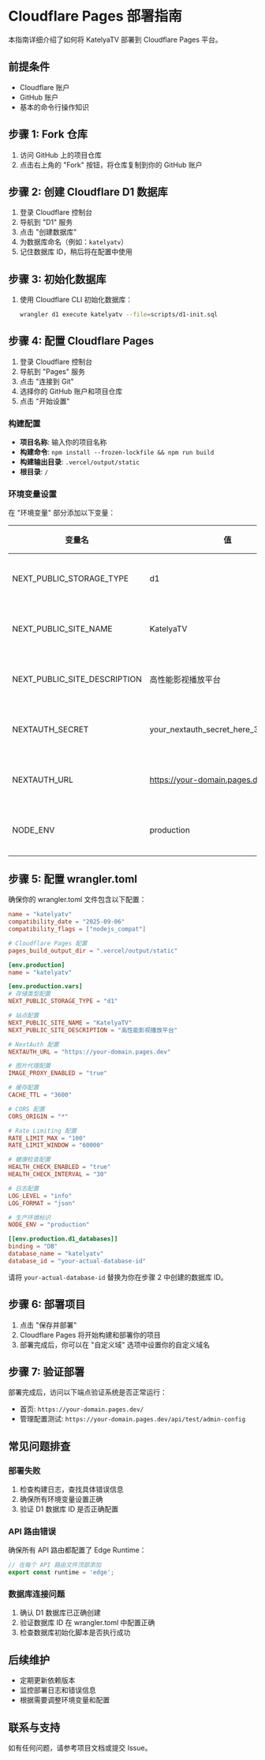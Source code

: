 # Cloudflare Pages 部署指南

本指南详细介绍了如何将 KatelyaTV 部署到 Cloudflare Pages 平台。

## 前提条件

- Cloudflare 账户
- GitHub 账户
- 基本的命令行操作知识

## 步骤 1: Fork 仓库

1. 访问 GitHub 上的项目仓库
2. 点击右上角的 "Fork" 按钮，将仓库复制到你的 GitHub 账户

## 步骤 2: 创建 Cloudflare D1 数据库

1. 登录 Cloudflare 控制台
2. 导航到 "D1" 服务
3. 点击 "创建数据库"
4. 为数据库命名（例如：`katelyatv`）
5. 记住数据库 ID，稍后将在配置中使用

## 步骤 3: 初始化数据库

1. 使用 Cloudflare CLI 初始化数据库：
   ```bash
   wrangler d1 execute katelyatv --file=scripts/d1-init.sql
   ```

## 步骤 4: 配置 Cloudflare Pages

1. 登录 Cloudflare 控制台
2. 导航到 "Pages" 服务
3. 点击 "连接到 Git"
4. 选择你的 GitHub 账户和项目仓库
5. 点击 "开始设置"

### 构建配置

- **项目名称**: 输入你的项目名称
- **构建命令**: `npm install --frozen-lockfile && npm run build`
- **构建输出目录**: `.vercel/output/static`
- **根目录**: `/`

### 环境变量设置

在 "环境变量" 部分添加以下变量：

| 变量名 | 值 | 环境 |
|--------|-----|------|
| NEXT_PUBLIC_STORAGE_TYPE | d1 | 所有环境 |
| NEXT_PUBLIC_SITE_NAME | KatelyaTV | 所有环境 |
| NEXT_PUBLIC_SITE_DESCRIPTION | 高性能影视播放平台 | 所有环境 |
| NEXTAUTH_SECRET | your_nextauth_secret_here_32_chars_min | 生产环境 |
| NEXTAUTH_URL | https://your-domain.pages.dev | 生产环境 |
| NODE_ENV | production | 生产环境 |

## 步骤 5: 配置 wrangler.toml

确保你的 wrangler.toml 文件包含以下配置：

```toml
name = "katelyatv"
compatibility_date = "2025-09-06"
compatibility_flags = ["nodejs_compat"]

# Cloudflare Pages 配置
pages_build_output_dir = ".vercel/output/static"

[env.production]
name = "katelyatv"

[env.production.vars]
# 存储类型配置
NEXT_PUBLIC_STORAGE_TYPE = "d1"

# 站点配置
NEXT_PUBLIC_SITE_NAME = "KatelyaTV"
NEXT_PUBLIC_SITE_DESCRIPTION = "高性能影视播放平台"

# NextAuth 配置
NEXTAUTH_URL = "https://your-domain.pages.dev"

# 图片代理配置
IMAGE_PROXY_ENABLED = "true"

# 缓存配置
CACHE_TTL = "3600"

# CORS 配置
CORS_ORIGIN = "*"

# Rate Limiting 配置
RATE_LIMIT_MAX = "100"
RATE_LIMIT_WINDOW = "60000"

# 健康检查配置
HEALTH_CHECK_ENABLED = "true"
HEALTH_CHECK_INTERVAL = "30"

# 日志配置
LOG_LEVEL = "info"
LOG_FORMAT = "json"

# 生产环境标识
NODE_ENV = "production"

[[env.production.d1_databases]]
binding = "DB"
database_name = "katelyatv"
database_id = "your-actual-database-id"
```

请将 `your-actual-database-id` 替换为你在步骤 2 中创建的数据库 ID。

## 步骤 6: 部署项目

1. 点击 "保存并部署"
2. Cloudflare Pages 将开始构建和部署你的项目
3. 部署完成后，你可以在 "自定义域" 选项中设置你的自定义域名

## 步骤 7: 验证部署

部署完成后，访问以下端点验证系统是否正常运行：

- 首页: `https://your-domain.pages.dev/`
- 管理配置测试: `https://your-domain.pages.dev/api/test/admin-config`

## 常见问题排查

### 部署失败

1. 检查构建日志，查找具体错误信息
2. 确保所有环境变量设置正确
3. 验证 D1 数据库 ID 是否正确配置

### API 路由错误

确保所有 API 路由都配置了 Edge Runtime：

```typescript
// 在每个 API 路由文件顶部添加
export const runtime = 'edge';
```

### 数据库连接问题

1. 确认 D1 数据库已正确创建
2. 验证数据库 ID 在 wrangler.toml 中配置正确
3. 检查数据库初始化脚本是否执行成功

## 后续维护

- 定期更新依赖版本
- 监控部署日志和错误信息
- 根据需要调整环境变量和配置

## 联系与支持

如有任何问题，请参考项目文档或提交 Issue。